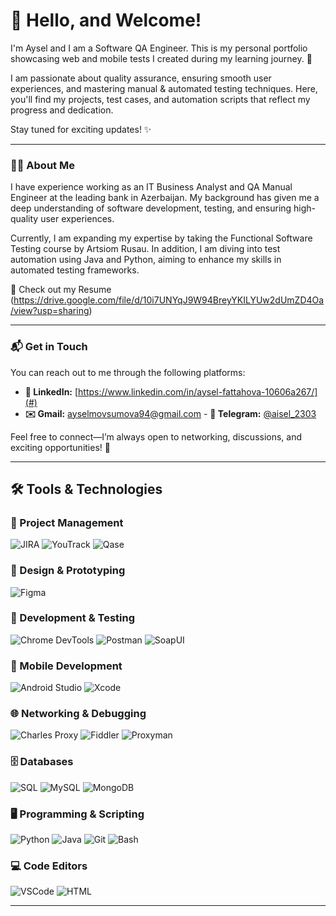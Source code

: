 # 👋 Hello, and Welcome!

I'm Aysel and I am a Software QA Engineer. This is my personal portfolio showcasing web and mobile tests I created during my learning journey. 🚀

I am passionate about quality assurance, ensuring smooth user experiences, and mastering manual & automated testing techniques. Here, you'll find my projects, test cases, and automation scripts that reflect my progress and dedication.

Stay tuned for exciting updates! ✨

---

### 👨‍💻 About Me
I have experience working as an IT Business Analyst and QA Manual Engineer at the leading bank in Azerbaijan. My background has given me a deep understanding of software development, testing, and ensuring high-quality user experiences.

Currently, I am expanding my expertise by taking the Functional Software Testing course by Artsiom Rusau. In addition, I am diving into test automation using Java and Python, aiming to enhance my skills in automated testing frameworks.

📄 Check out my Resume (https://drive.google.com/file/d/10i7UNYqJ9W94BreyYKILYUw2dUmZD4Oa/view?usp=sharing)


---

### 📬 Get in Touch  

You can reach out to me through the following platforms:  

- **💼 LinkedIn:** [https://www.linkedin.com/in/aysel-fattahova-10606a267/](#)  
- **✉️ Gmail:** [ayselmovsumova94@gmail.com](mailto:your.email@gmail.com)  - **💬 Telegram:** [@aisel_2303](https://t.me/YourTelegramUsername)  

Feel free to connect—I’m always open to networking, discussions, and exciting opportunities! 🚀 

---

## 🛠️ Tools & Technologies  

### 🚀 Project Management  
![JIRA](https://img.shields.io/badge/-JIRA-0052CC?style=for-the-badge&logo=jira&logoColor=white)
![YouTrack](https://img.shields.io/badge/-YouTrack-000000?style=for-the-badge&logo=youtrack&logoColor=white)
![Qase](https://img.shields.io/badge/-Qase-673AB7?style=for-the-badge)

### 🎨 Design & Prototyping  
![Figma](https://img.shields.io/badge/-Figma-F24E1E?style=for-the-badge&logo=figma&logoColor=white)

### 🧪 Development & Testing  
![Chrome DevTools](https://img.shields.io/badge/-DevTools-4285F4?style=for-the-badge&logo=googlechrome&logoColor=white)
![Postman](https://img.shields.io/badge/-Postman-FF6C37?style=for-the-badge&logo=postman&logoColor=white)
![SoapUI](https://img.shields.io/badge/-SoapUI-0F6CBF?style=for-the-badge)

### 📱 Mobile Development  
![Android Studio](https://img.shields.io/badge/-Android_Studio-3DDC84?style=for-the-badge&logo=androidstudio&logoColor=white)
![Xcode](https://img.shields.io/badge/-Xcode-1575F9?style=for-the-badge&logo=xcode&logoColor=white)

### 🌐 Networking & Debugging  
![Charles Proxy](https://img.shields.io/badge/-Charles_Proxy-000000?style=for-the-badge)
![Fiddler](https://img.shields.io/badge/-Fiddler-009688?style=for-the-badge)
![Proxyman](https://img.shields.io/badge/-Proxyman-795548?style=for-the-badge)

### 🗄️ Databases  
![SQL](https://img.shields.io/badge/-SQL-4479A1?style=for-the-badge&logo=database&logoColor=white)
![MySQL](https://img.shields.io/badge/-MySQL-4479A1?style=for-the-badge&logo=mysql&logoColor=white)
![MongoDB](https://img.shields.io/badge/-MongoDB-47A248?style=for-the-badge&logo=mongodb&logoColor=white)

### 🖥️ Programming & Scripting  
![Python](https://img.shields.io/badge/-Python-3776AB?style=for-the-badge&logo=python&logoColor=white)
![Java](https://img.shields.io/badge/-Java-007396?style=for-the-badge&logo=java&logoColor=white)
![Git](https://img.shields.io/badge/-Git-F05032?style=for-the-badge&logo=git&logoColor=white)
![Bash](https://img.shields.io/badge/-Bash-4EAA25?style=for-the-badge&logo=gnu-bash&logoColor=white)

### 💻 Code Editors  
![VSCode](https://img.shields.io/badge/-VS_Code-007ACC?style=for-the-badge&logo=visualstudiocode&logoColor=white)
![HTML](https://img.shields.io/badge/-HTML5-E34F26?style=for-the-badge&logo=html5&logoColor=white)






---


